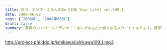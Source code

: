 ```yaml
---
title: 石川・ホンマ・ぶるんのBe-SIDE Your Life! vol.109-1
date: 2008-06-02
tags: ['2008年', '2008年06月']
draft: false
summary: 驚異のロンリーレイディオ！！なにがなんだか初となるスタートとなります。携帯電話を新しくした石川サンがその携帯を駆使してメンバーに連絡を試みたところ・・・NAMAE
---
```


http://project-phi.ddo.jp/ishikawa/ishikawa109_1.mp3
